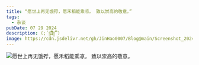 ```yaml
---
title: “愿世上再无饿殍，愿禾稻能乘凉。 致以崇高的敬意。”
tags:
  - 杂谈
pubDate: 07 29 2024
description: (;´༎ຶД༎ຶ`)
image: https://cdn.jsdelivr.net/gh/JinHao0007/Blog@main/Screenshot_20240801_004450.jpg
---
```

![](https://cdn.jsdelivr.net/gh/JinHao0007/Blog@main/ef.png)愿世上再无饿殍，愿禾稻能乘凉。 致以崇高的敬意。